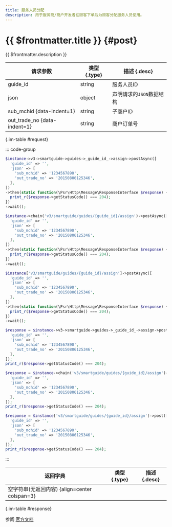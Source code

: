 ```yaml
---
title: 服务人员分配
description: 用于服务商/商户开发者在顾客下单后为顾客分配服务人员使用。
---
```


# {{ $frontmatter.title }} {#post}

{{ $frontmatter.description }}

| 请求参数 | 类型 {.type} | 描述 {.desc}
| --- | --- | ---
| guide_id | string | 服务人员ID
| json | object | 声明请求的`JSON`数据结构
| sub_mchid {data-indent=1} | string | 子商户ID
| out_trade_no {data-indent=1} | string | 商户订单号

{.im-table #request}

::: code-group

```php [异步纯链式]
$instance->v3->smartguide->guides->_guide_id_->assign->postAsync([
  'guide_id' => '',
  'json' => [
    'sub_mchid' => '1234567890',
    'out_trade_no' => '20150806125346',
  ],
])
->then(static function(\Psr\Http\Message\ResponseInterface $response) {
  print_r($response->getStatusCode() === 204);
})
->wait();
```

```php [异步声明式]
$instance->chain('v3/smartguide/guides/{guide_id}/assign')->postAsync([
  'guide_id' => '',
  'json' => [
    'sub_mchid' => '1234567890',
    'out_trade_no' => '20150806125346',
  ],
])
->then(static function(\Psr\Http\Message\ResponseInterface $response) {
  print_r($response->getStatusCode() === 204);
})
->wait();
```

```php [异步属性式]
$instance['v3/smartguide/guides/{guide_id}/assign']->postAsync([
  'guide_id' => '',
  'json' => [
    'sub_mchid' => '1234567890',
    'out_trade_no' => '20150806125346',
  ],
])
->then(static function(\Psr\Http\Message\ResponseInterface $response) {
  print_r($response->getStatusCode() === 204);
})
->wait();
```

```php [同步纯链式]
$response = $instance->v3->smartguide->guides->_guide_id_->assign->post([
  'guide_id' => '',
  'json' => [
    'sub_mchid' => '1234567890',
    'out_trade_no' => '20150806125346',
  ],
]);
print_r($response->getStatusCode() === 204);
```

```php [同步声明式]
$response = $instance->chain('v3/smartguide/guides/{guide_id}/assign')->post([
  'guide_id' => '',
  'json' => [
    'sub_mchid' => '1234567890',
    'out_trade_no' => '20150806125346',
  ],
]);
print_r($response->getStatusCode() === 204);
```

```php [同步属性式]
$response = $instance['v3/smartguide/guides/{guide_id}/assign']->post([
  'guide_id' => '',
  'json' => [
    'sub_mchid' => '1234567890',
    'out_trade_no' => '20150806125346',
  ],
]);
print_r($response->getStatusCode() === 204);
```

:::

| 返回字典 | 类型 {.type} | 描述 {.desc}
| --- | --- | ---
| 空字符串(无返回内容) {align=center colspan=3}

{.im-table #response}

参阅 [官方文档](https://pay.weixin.qq.com/wiki/doc/apiv3/wxpay/smartguide/chapter3_2.shtml)
